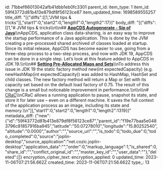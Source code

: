 id: 71bbef66013042afb41dbb1eb0fc3301
parent_id: 
item_type: 1
item_id: 59f43772d81b413e879df8f56123ce87
item_updated_time: 1698589555257
title_diff: "[{\"diffs\":[[1,\"JVM tips & tricks\"]],\"start1\":0,\"start2\":0,\"length1\":0,\"length2\":17}]"
body_diff: "[{\"diffs\":[[1,\"# JVM tips & tricks\\\n\\\n## [**AppCDS Autogenerate - Sip of Java**](https://inside.java/2022/09/26/sip067/)\\\nAppCDS, application class data-sharing, is an easy way to improve the startup performance of a Java application. This is done by the JVM creating a pre-processed shared archived of classes loaded at startup. Since its initial release, AppCDS has become easier to use, going from a three-step process to a two-step process, and now with JDK 19, AppCDS can be done in a single step. Let’s look at this feature added to AppCDS in JDK 19.\\\n\\\n## [**Setting Pre-Allocated Maps and Sets**](https://inside.java/2022/10/24/sip069/)\\\nTo address this issue in JDK 19 the static factory method new<TypeName>(int expectedCapacity) (e.g. newHashMap(int expectedCapacity)) was added to HashMap, HashSet and child classes. The new factory method will return a Map or Set with its capacity set based on the default load factory of 0.75. The result of this change is a small but noticeable improvement in performance.\\\n\\\n\\\n# [CRaC](https://www.azul.com/blog/reduce-java-application-startup-and-warmup-times-with-crac/)\\\nCRaC allows a running application to pause, snapshot its state, and store it for later use – even on a different machine. It saves the full context of the application process as an image, including its state and memory.\\\n\"]],\"start1\":0,\"start2\":0,\"length1\":0,\"length2\":1319}]"
metadata_diff: {"new":{"id":"59f43772d81b413e879df8f56123ce87","parent_id":"f19e77baa5e0483796c81857916ba945","latitude":"50.07278010","longitude":"15.80252540","altitude":"0.0000","author":"","source_url":"","is_todo":0,"todo_due":0,"todo_completed":0,"source":"joplin-desktop","source_application":"net.cozic.joplin-desktop","application_data":"","order":0,"markup_language":1,"is_shared":0,"share_id":"","conflict_original_id":"","master_key_id":"","user_data":""},"deleted":[]}
encryption_cipher_text: 
encryption_applied: 0
updated_time: 2023-11-06T07:21:56.662Z
created_time: 2023-11-06T07:21:56.662Z
type_: 13